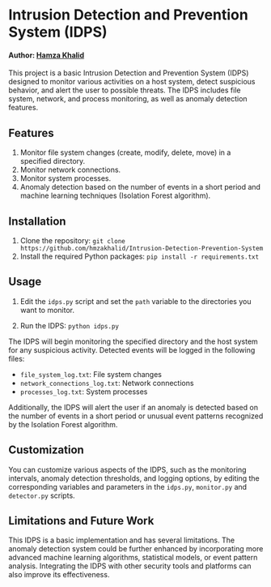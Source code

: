 # Intrusion Detection and Prevention System (IDPS)
#### Author: [Hamza Khalid](https://github.com/hmzakhalid) 

This project is a basic Intrusion Detection and Prevention System (IDPS) designed to monitor various activities on a host system, detect suspicious behavior, and alert the user to possible threats. The IDPS includes file system, network, and process monitoring, as well as anomaly detection features.

## Features

1. Monitor file system changes (create, modify, delete, move) in a specified directory.
2. Monitor network connections.
3. Monitor system processes.
4. Anomaly detection based on the number of events in a short period and machine learning techniques (Isolation Forest algorithm).

## Installation

1. Clone the repository:
`git clone https://github.com/hmzakhalid/Intrusion-Detection-Prevention-System`
2. Install the required Python packages:
`pip install -r requirements.txt`

## Usage

1. Edit the `idps.py` script and set the `path` variable to the directories you want to monitor.

2. Run the IDPS:
`python idps.py`

The IDPS will begin monitoring the specified directory and the host system for any suspicious activity. Detected events will be logged in the following files:

- `file_system_log.txt`: File system changes
- `network_connections_log.txt`: Network connections
- `processes_log.txt`: System processes

Additionally, the IDPS will alert the user if an anomaly is detected based on the number of events in a short period or unusual event patterns recognized by the Isolation Forest algorithm.

## Customization

You can customize various aspects of the IDPS, such as the monitoring intervals, anomaly detection thresholds, and logging options, by editing the corresponding variables and parameters in the `idps.py`,  `monitor.py` and `detector.py` scripts.

## Limitations and Future Work

This IDPS is a basic implementation and has several limitations. The anomaly detection system could be further enhanced by incorporating more advanced machine learning algorithms, statistical models, or event pattern analysis. Integrating the IDPS with other security tools and platforms can also improve its effectiveness.



